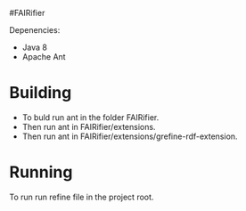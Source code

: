 #FAIRifier

Depenencies:
  - Java 8
  - Apache Ant


Building
========
  - To buld run ant in the folder FAIRifier.
  - Then run ant in FAIRifier/extensions.
  - Then run ant in FAIRifier/extensions/grefine-rdf-extension.
  

Running
==========
To run run refine file in the project root.




